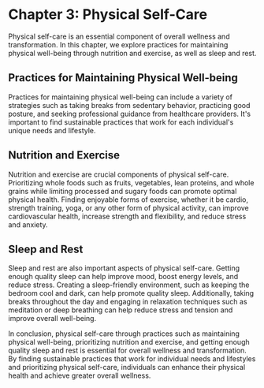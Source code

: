 Chapter 3: Physical Self-Care
=============================

Physical self-care is an essential component of overall wellness and transformation. In this chapter, we explore practices for maintaining physical well-being through nutrition and exercise, as well as sleep and rest.

Practices for Maintaining Physical Well-being
---------------------------------------------

Practices for maintaining physical well-being can include a variety of strategies such as taking breaks from sedentary behavior, practicing good posture, and seeking professional guidance from healthcare providers. It's important to find sustainable practices that work for each individual's unique needs and lifestyle.

Nutrition and Exercise
----------------------

Nutrition and exercise are crucial components of physical self-care. Prioritizing whole foods such as fruits, vegetables, lean proteins, and whole grains while limiting processed and sugary foods can promote optimal physical health. Finding enjoyable forms of exercise, whether it be cardio, strength training, yoga, or any other form of physical activity, can improve cardiovascular health, increase strength and flexibility, and reduce stress and anxiety.

Sleep and Rest
--------------

Sleep and rest are also important aspects of physical self-care. Getting enough quality sleep can help improve mood, boost energy levels, and reduce stress. Creating a sleep-friendly environment, such as keeping the bedroom cool and dark, can help promote quality sleep. Additionally, taking breaks throughout the day and engaging in relaxation techniques such as meditation or deep breathing can help reduce stress and tension and improve overall well-being.

In conclusion, physical self-care through practices such as maintaining physical well-being, prioritizing nutrition and exercise, and getting enough quality sleep and rest is essential for overall wellness and transformation. By finding sustainable practices that work for individual needs and lifestyles and prioritizing physical self-care, individuals can enhance their physical health and achieve greater overall wellness.

